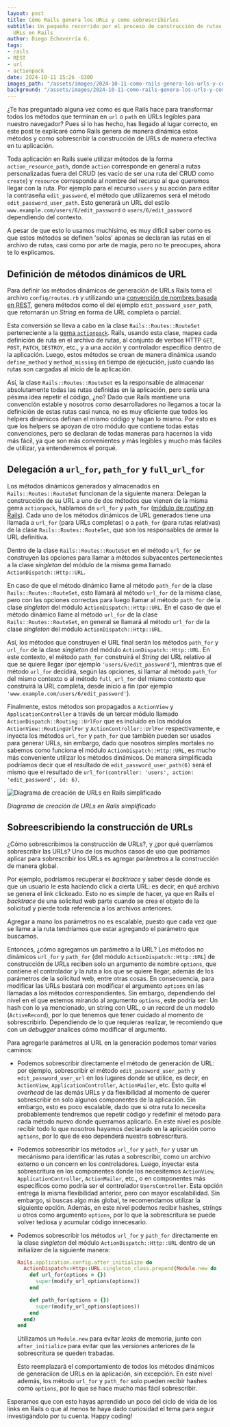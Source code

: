 ```yaml
---
layout: post
title: Cómo Rails genera los URLs y como sobrescribirlos
subtitle: Un pequeño recorrido por el proceso de construcción de rutas relativas y
  URLs en Rails
author: Diego Echeverría G.
tags:
- rails
- REST
- url
- actionpack
date: 2024-10-11 15:26 -0300
images_path: "/assets/images/2024-10-11-como-rails-genera-los-urls-y-como-sobrescribirlos"
background: "/assets/images/2024-10-11-como-rails-genera-los-urls-y-como-sobrescribirlos/ruby-on-rails-logo.svg.png"
---
```

¿Te has preguntado alguna vez como es que Rails hace para transformar todos los métodos que terminan en `url` o `path` en URLs legibles para nuestro navegador? Pues si lo has hecho, has llegado al lugar correcto, en este post te explicaré cómo Rails genera de manera dinámica estos métodos y como sobrescribir la construcción de URLs de manera efectiva en tu aplicación.

Toda aplicación en Rails suele utilizar métodos de la forma `action_resource_path`, donde `action` corresponde en general a rutas personalizadas fuera del CRUD (es vacío de ser una ruta del CRUD como `create`) y `resource` corresponde al nombre del recurso al que queremos llegar con la ruta. Por ejemplo para el recurso `users` y su acción para editar la contraseña `edit_password`, el método que utilizaremos será el método `edit_password_user_path`. Esto generará un URL del estilo `www.example.com/users/6/edit_password` o `users/6/edit_password` dependiendo del contexto.

A pesar de que esto lo usamos muchísimo, es muy difícil saber como es que estos métodos se definen 'solos' apenas se declaran las rutas en el archivo de rutas, casi como por arte de magia, pero no te preocupes, ahora te lo explicamos.

## Definición de métodos dinámicos de URL

Para definir los métodos dinámicos de generación de URLs Rails toma el archivo `config/routes.rb` y utilizando una [convención de nombres basada en REST](https://guides.rubyonrails.org/routing.html), genera métodos como el del ejemplo `edit_password_user_path`, que retornarán un *String* en forma de URL completa o parcial.

Esta conversión se lleva a cabo en la clase `Rails::Routes::RouteSet` perteneciente a la [gema `actionpack`](https://github.com/rails/rails/tree/main/actionpack). Rails, usando esta clase, mapea cada definición de ruta en el archivo de rutas, al conjunto de verbos HTTP `GET`, `POST`, `PATCH`, `DESTROY`, etc., y a una acción y controlador específico dentro de la aplicación. Luego, estos métodos se crean de manera dinámica usando `define_method` y `method_missing` en tiempo de ejecución, justo cuando las rutas son cargadas al inicio de la aplicación.

Así, la clase `Rails::Routes::RouteSet` es la responsable de almacenar absolutamente todas las rutas definidas en la aplicación, pero sería una pésima idea repetir el código, ¿no? Dado que Rails mantiene una convención estable y nosotros como desarrolladores no llegamos a tocar la definición de estas rutas casi nunca, no es muy eficiente que todos los helpers dinámicos definan el mismo código y hagan lo mismo. Por esto es que los helpers se apoyan de otro módulo que contiene todas estas convenciones, pero se declaran de todas maneras para hacernos la vida más fácil, ya que son más convenientes y más legibles y mucho más fáciles de utilizar, ya entenderemos el porqué.

## Delegación a `url_for`, `path_for` y `full_url_for`

Los métodos dinámicos generados y almacenados en `Rails::Routes::RouteSet` funcionan de la siguiente manera: Delegan la construcción de su URL a uno de dos métodos que vienen de la misma gema `actionpack`, hablamos de `url_for` y `path_for` ([módulo de *routing* en Rails](https://api.rubyonrails.org/v7.2/classes/ActionDispatch/Routing.html)). Cada uno de los métodos dinámicos de URL generados tiene una llamada a `url_for` (para URLs completas) o a `path_for` (para rutas relativas) de la clase `Rails::Routes::RouteSet`, que son los responsables de armar la URL definitiva.

Dentro de la clase `Rails::Routes::RouteSet` en el método `url_for` se construyen las opciones para llamar a métodos subyacentes pertenecientes a la clase *singleton* del módulo de la misma gema llamado `ActionDispatch::Http::URL`.

En caso de que el método dinámico llame al método `path_for` de la clase `Rails::Routes::RouteSet`, esto llamará al método `url_for` de la misma clase, pero con las opciones correctas para luego llamar al método `path_for` de la clase *singleton* del módulo `ActionDispatch::Http::URL`. En el caso de que el método dinámico llame al método `url_for` de la clase `Rails::Routes::RouteSet`, en general se llamará al método `url_for` de la clase *singleton* del módulo `ActionDispatch::Http::URL`.

Así, los métodos que construyen el URL final serán los métodos `path_for` y `url_for` de la clase *singleton* del módulo `ActionDispatch::Http::URL`. En este contexto, el método `path_for` construirá el *String* del URL relativo al que se quiere llegar (por ejemplo `'users/6/edit_password'`), mientras que el método `url_for` decidirá, según las opciones, si llamar al método `path_for` del mismo contexto o al método `full_url_for` del mismo contexto que construirá la URL completa, desde inicio a fin (por ejemplo `'www.example.com/users/6/edit_password'`).

Finalmente, estos métodos son propagados a `ActionView` y `ApplicationController` a través de un tercer módulo llamado `ActionDispatch::Routing::UrlFor` que es incluido en los módulos `ActionView::RoutingUrlFor` y `ActionController::UrlFor` respectivamente, e inyecta los métodos `url_for` y `path_for` que también pueden ser usados para generar URLs, sin embargo, dado que nosotros simples mortales no sabemos como funciona el módulo `ActionDispatch::Http::URL`, es mucho más conveniente utilizar los métodos dinámicos. De manera simplificada podríamos decir que el resultado de `edit_password_user_path(6)` será el mismo que el resultado de `url_for(controller: 'users', action: 'edit_password', id: 6)`.

![Diagrama de creación de URLs en Rails simplificado]({{page.images_path}}/rails-creacion-de-urls.png)

*Diagrama de creación de URLs en Rails simplificado*

## Sobreescribiendo la construcción de URLs

¿Cómo sobrescribimos la construcción de URLs?, y ¿por qué querríamos sobrescribir las URLs? Uno de los muchos casos de uso que podríamos aplicar para sobrescribir los URLs es agregar parámetros a la construcción de manera global.

Por ejemplo, podríamos recuperar el *backtrace* y saber desde dónde es que un usuario le esta haciendo click a cierta URL: es decir, en qué archivo se genera el link clickeado. Esto no es simple de hacer, ya que en Rails el *backtrace* de una solicitud web parte cuando se crea el objeto de la solicitud y pierde toda referencia a los archivos anteriores.

Agregar a mano los parámetros no es escalable, puesto que cada vez que se llame a la ruta tendríamos que estar agregando el parámetro que buscamos.

Entonces, ¿cómo agregamos un parámetro a la URL? Los métodos no dinámicos `url_for` y `path_for` (del módulo `ActionDispatch::Http::URL`) de construcción de URLs reciben solo un argumento de nombre `options`, que contiene el controlador y la ruta a los que se quiere llegar, además de los parámetros de la solicitud web, entre otras cosas. En consecuencia, para modificar las URLs bastará con modificar el argumento `options` en las llamadas a los métodos correspondientes. Sin embargo, dependiendo del nivel en el que estemos mirando al argumento `options`, este podría ser: Un hash con lo ya mencionado, un string con URL, o un record de un modelo (`ActiveRecord`), por lo que tenemos que tener cuidado al momento de sobrescribirlo. Dependiendo de lo que requieras realizar, te recomiendo que con un *debugger* analices cómo modificar el argumento.

Para agregarle parámetros al URL en la generación podemos tomar varios caminos:

* Podemos sobrescribir directamente el método de generación de URL: por ejemplo, sobrescribir el método `edit_password_user_path` y `edit_password_user_url` en los lugares donde se utilice, es decir, en `ActionView`, `ApplicationController`, `ActionMailer`, etc. Esto quita el *overhead* de las demás URLs y da flexibilidad al momento de querer sobrescribir en solo algunos componentes de la aplicación. Sin embargo, esto es poco escalable, dado que si otra ruta lo necesita probablemente tendremos que repetir código y redefinir el método para cada método nuevo donde querramos aplicarlo. En este nivel es posible recibir todo lo que nosotros hayamos declarado en la aplicación como `options`, por lo que de eso dependerá nuestra sobrescritura.

* Podemos sobrescribir los métodos `url_for` y `path_for` y usar un mecánismo para identificar las rutas a sobrescribir, como un archivo externo o un concern en los controladores. Luego, inyectar esta sobrescritura en los componentes donde los necesitemos `ActionView`, `ApplicationController`, `ActionMailer`, etc., o en componentes más específicos como podría ser el controlador `UsersController`. Esta opción entrega la misma flexibilidad anterior, pero con mayor escalabilidad. Sin embargo, si buscas algo más global, te recomendamos utilizar la siguiente opción. Además, en este nivel podemos recibir hashes, strings u otros como argumento `options`, por lo que la sobrescritura se puede volver tediosa y acumular código innecesario.

* Podemos sobrescribir los métodos `url_for` y `path_for` directamente en la clase *singleton* del módulo `ActionDispatch::Http::URL` dentro de un initializer de la siguiente manera:

  ```ruby
  Rails.application.config.after_initialize do
    ActionDispatch::Http::URL.singleton_class.prepend(Module.new do
      def url_for(options = {})
        super(modify_url_options(options))
      end

      def path_for(options = {})
        super(modify_url_options(options))
      end
    end)
  end
  ```

  Utilizamos un `Module.new` para evitar *leaks* de memoria, junto con `after_initialize` para evitar que las versiones anteriores de la sobrescritura se queden trabadas.

  Esto reemplazará el comportamiento de todos los métodos dinámicos de generaciíon de URLs en la aplicación, sin excepción. En este nivel además, los método `url_for` y `path_for` solo pueden recibir hashes como `options`, por lo que se hace mucho más fácil sobrescribir.

Esperamos que con esto hayas aprendido un poco del ciclo de vida de los links en Rails o que al menos te haya dado curiosidad el tema para seguir investigándolo por tu cuenta. Happy coding!
